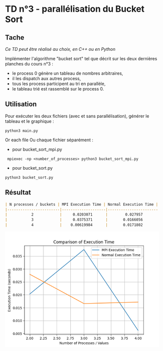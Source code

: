 # TD n°3 - parallélisation du Bucket Sort

## Tache
*Ce TD peut être réalisé au choix, en C++ ou en Python*

Implémenter l'algorithme "bucket sort" tel que décrit sur les deux dernières planches du cours n°3 :

- le process 0 génère un tableau de nombres arbitraires,
- il les dispatch aux autres process,
- tous les process participent au tri en parallèle,
- le tableau trié est rassemblé sur le process 0.

## Utilisation
Pour exécuter les deux fichiers (avec et sans parallélisation), générer le tableau et le graphique :
```commandline
python3 main.py
```

Or each file Ou chaque fichier séparément :
- pour bucket_sort_mpi.py
```
 mpiexec -np <number_of_processes> python3 bucket_sort_mpi.py 
```

- pour bucket_sort.py
```
python3 bucket_sort.py 
```

## Résultat
```markdown
| N processes / buckets | MPI Execution Time | Normal Execution Time |
|------------------------|--------------------|-----------------------|
|           2            |     0.0203071      |        0.027957       |
|           3            |     0.0375371      |       0.0166056       |
|           4            |    0.00619984      |       0.0171802       |
```

![execution_time_comparison](execution_time_comparison.png)
